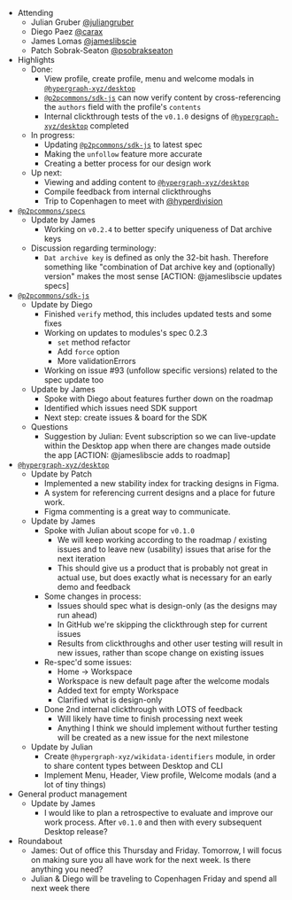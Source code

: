 -   Attending
    - Julian Gruber [@juliangruber](https://twitter.com/juliangruber)
    - Diego Paez [@carax](https://twitter.com/carax)
    - James Lomas [@jameslibscie](https://github.com/jameslibscie)
    - Patch Sobrak-Seaton [@psobrakseaton](https://twitter.com/psobrakseaton)
-   Highlights
    - Done:
        - View profile, create profile, menu and welcome modals in [`@hypergraph-xyz/desktop`](https://github.com/hypergraph-xyz/desktop)
        - [`@p2pcommons/sdk-js`](https://github.com/p2pcommons/sdk-js) can now verify content by cross-referencing the `authors` field with the profile's `contents`
        - Internal clickthrough tests of the `v0.1.0` designs of [`@hypergraph-xyz/desktop`](https://github.com/hypergraph-xyz/desktop) completed
    - In progress:
        - Updating [`@p2pcommons/sdk-js`](https://github.com/p2pcommons/sdk-js) to latest spec
        - Making the `unfollow` feature more accurate
        - Creating a better process for our design work
    - Up next:
        - Viewing and adding content to [`@hypergraph-xyz/desktop`](https://github.com/hypergraph-xyz/desktop)
        - Compile feedback from internal clickthroughs
        - Trip to Copenhagen to meet with [@hyperdivision](https://github.com/hyperdivision)
-   [`@p2pcommons/specs`](https://github.com/p2pcommons/specs)
    - Update by James
        - Working on `v0.2.4` to better specify uniqueness of Dat archive keys
    - Discussion regarding terminology:
        - `Dat archive key` is defined as only the 32-bit hash. Therefore something like "combination of Dat archive key and (optionally) version" makes the most sense [ACTION: @jameslibscie updates specs]
-   [`@p2pcommons/sdk-js`](https://github.com/p2pcommons/sdk-js)
    - Update by Diego
        - Finished `verify` method, this includes updated tests and some fixes
        - Working on updates to modules's spec 0.2.3
            - `set` method refactor
            - Add `force` option
            - More validationErrors
        - Working on issue #93 (unfollow specific versions) related to the spec update too
    - Update by James
        - Spoke with Diego about features further down on the roadmap
        - Identified which issues need SDK support
        - Next step: create issues & board for the SDK
    - Questions
        - Suggestion by Julian: Event subscription so we can live-update within the Desktop app when there are changes made outside the app [ACTION: @jameslibscie adds to roadmap]
-   [`@hypergraph-xyz/desktop`](https://github.com/hypergraph-xyz/desktop)
    - Update by Patch
        - Implemented a new stability index for tracking designs in Figma.
        - A system for referencing current designs and a place for future work.
        - Figma commenting is a great way to communicate.
    - Update by James
        - Spoke with Julian about scope for `v0.1.0`
            - We will keep working according to the roadmap / existing issues and to leave new (usability) issues that arise for the next iteration
            - This should give us a product that is probably not great in actual use, but does exactly what is necessary for an early demo and feedback
        - Some changes in process:
            - Issues should spec what is design-only (as the designs may run ahead)
            - In GitHub we're skipping the clickthrough step for current issues
            - Results from clickthroughs and other user testing will result in new issues, rather than scope change on existing issues
        - Re-spec'd some issues:
            - Home -> Workspace
            - Workspace is new default page after the welcome modals
            - Added text for empty Workspace
            - Clarified what is design-only
        - Done 2nd internal clickthrough with LOTS of feedback
            - Will likely have time to finish processing next week
            - Anything I think we should implement without further testing will be created as a new issue for the next milestone
    - Update by Julian
        - Create `@hypergraph-xyz/wikidata-identifiers` module, in order to share content types between Desktop and CLI
        - Implement Menu, Header, View profile, Welcome modals (and a lot of tiny things)
-   General product management
    - Update by James
        - I would like to plan a retrospective to evaluate and improve our work process. After `v0.1.0` and then with every subsequent Desktop release?
- Roundabout
    - James: Out of office this Thursday and Friday. Tomorrow, I will focus on making sure you all have work for the next week. Is there anything you need?
    - Julian & Diego will be traveling to Copenhagen Friday and spend all next week there
